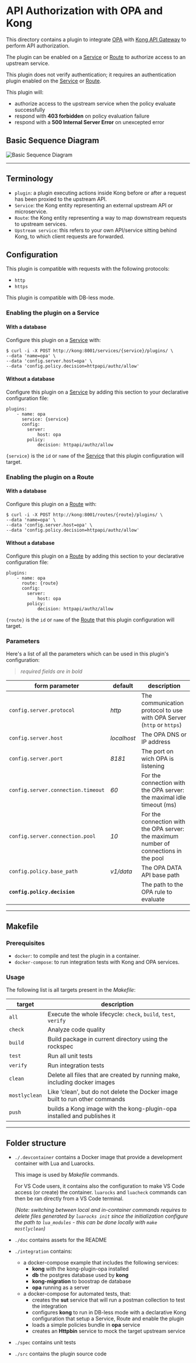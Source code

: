 # API Authorization with OPA and Kong

This directory contains a plugin to integrate [OPA](http://www.openpolicyagent.org/) with [Kong API Gateway](https://konghq.com/kong/) to perform API authorization.

The plugin can be enabled on a [Service] or [Route] to authorize access to an upstream service.

This plugin does not verify authentication; it requires an authentication plugin enabled on the [Service] or [Route].

This plugin will:

- authorize access to the upstream service when the policy evaluate successfully
- respond with **403 forbidden** on policy evaluation failure
- respond with a **500 Internal Server Error** on unexcepted error

## Basic Sequence Diagram

![Basic Sequence Diagram](doc/basic-sequence-diagram.png)

---

## Terminology

- `plugin`: a plugin executing actions inside Kong before or after a request has been proxied to the upstream API.
- `Service`: the Kong entity representing an external upstream API or microservice.
- `Route`: the Kong entity representing a way to map downstream requests to upstream services.
- `Upstream service`: this refers to your own API/service sitting behind Kong, to which client requests are forwarded.

## Configuration

This plugin is compatible with requests with the following protocols:

- `http`
- `https`

This plugin is compatible with DB-less mode.

### Enabling the plugin on a Service

#### With a database

Configure this plugin on a [Service] with:

    $ curl -i -X POST http://kong:8001/services/{service}/plugins/ \
    --data 'name=opa' \
    --data 'config.server.host=opa' \
    --data 'config.policy.decision=httpapi/authz/allow'

#### Without a database

Configure this plugin on a [Service] by adding this section to your declarative configuration file:

    plugins:
        - name: opa
          service: {service}
          config:
            server:
                host: opa
            policy:
                decision: httpapi/authz/allow

`{service}` is the `id` or `name` of the [Service] that this plugin configuration will target.

### Enabling the plugin on a Route

#### With a database

Configure this plugin on a [Route] with:

    $ curl -i -X POST http://kong:8001/routes/{route}/plugins/ \
    --data 'name=opa' \
    --data 'config.server.host=opa' \
    --data 'config.policy.decision=httpapi/authz/allow'

#### Without a database

Configure this plugin on a [Route] by adding this section to your declarative configuration file:

    plugins:
        - name: opa
          route: {route}
          config:
            server:
                host: opa
            policy:
                decision: httpapi/authz/allow

`{route}` is the `id` or `name` of the [Route] that this plugin configuration will target.

### Parameters

Here's a list of all the parameters which can be used in this plugin's configuration:

> _required fields are in bold_

form parameter | default | description
--- | --- | ---
`config.server.protocol` | _http_ | The communication protocol to use with OPA Server (`http` or `https`)
`config.server.host` | _localhost_ | The OPA DNS or IP address
`config.server.port` | _8181_ | The port on wich OPA is listening
`config.server.connection.timeout` | _60_ | For the connection with the OPA server: the maximal idle timeout (ms)
`config.server.connection.pool` | _10_ | For the connection with the OPA server: the maximum number of connections in the pool
`config.policy.base_path` | _v1/data_ | The OPA DATA API base path
**`config.policy.decision`** | | The path to the OPA rule to evaluate

---

## Makefile

### Prerequisites

- `docker`: to compile and test the plugin in a container.
- `docker-compose`: to run integration tests with Kong and OPA services.

### Usage

The following list is all targets present in the _Makefile_:

target | description
-- | --
`all` | Execute the whole lifecycle: `check`, `build`, `test`, `verify`
`check` | Analyze code quality
`build` | Build package in current directory using the rockspec
`test`| Run all unit tests
`verify` | Run integration tests
`clean` | Delete all files that are created by running make, including docker images
`mostlyclean` | Like ‘clean’, but do not delete the Docker image built to run other commands
`push` | builds a Kong image with the kong-plugin-opa installed and publishes it

---

## Folder structure

- `./.devcontainer` contains a Docker image that provide a development container with Lua and Luarocks.

  This image is used by _Makefile_ commands.

  For VS Code users, it contains also the configuration to make VS Code access (or create) the container. `luarocks` and `luacheck` commands can then be ran directly from a VS Code terminal.
  
  _(Note: switching between local and in-container commands requires to delete files generated by `luarocks init` since the initialization configure the path to `lua_modules` - this can be done locally with `make mostlyclean`)_
- `./doc` contains assets for the README
- `./integration` contains:
  - a docker-compose example that includes the following services:
    - **kong** with the kong-plugin-opa installed
    - **db** the postgres database used by **kong**
    - **kong-migration** to boostrap de database
    - **opa** running as a server
  - a docker-compose for automated tests, that:
    - creates the **sut** service that will run a postman collection to test the integration
    - configures **kong** to run in DB-less mode with a declarative Kong configuration that setup a Service, Route and enable the plugin
    - loads a simple policies bundle in  **opa** service
    - creates an **Httpbin** service to mock the target upstream service
- `./spec` contains unit tests
- `./src` contains the plugin source code

[Service]: https://docs.konghq.com/latest/admin-api/#service-object
[Route]: https://docs.konghq.com/latest/admin-api/#Route-object
